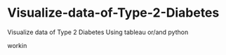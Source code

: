 # Visualize-data-of-Type-2-Diabetes
Visualize data of Type 2 Diabetes Using tableau or/and python

workin
